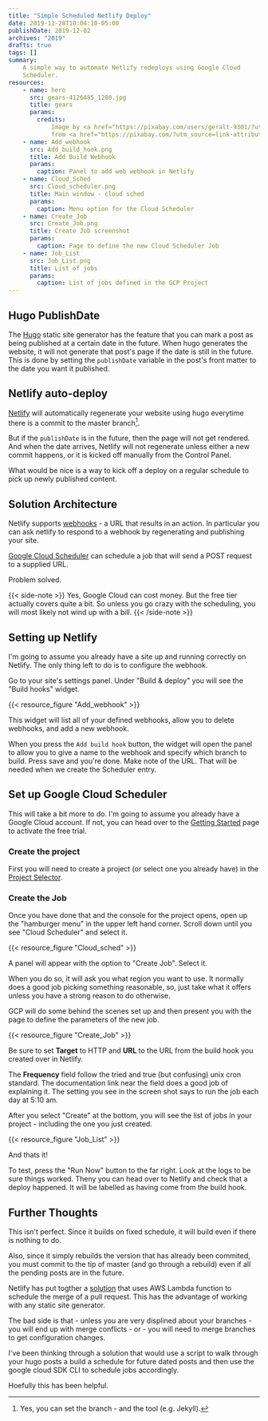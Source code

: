 ```yaml
---
title: "Simple Scheduled Netlify Deploy"
date: 2019-11-28T10:04:10-05:00
publishDate: 2019-12-02
archives: "2019"
drafts: true
tags: []
summary:
    A simple way to automate Netlify redeploys using Google Cloud
    Scheduler.
resources:
    - name: hero
      src: gears-4126485_1280.jpg
      title: gears
      params:
        credits:
            Image by <a href="https://pixabay.com/users/geralt-9301/?utm_source=link-attribution&amp;utm_medium=referral&amp;utm_campaign=image&amp;utm_content=4126485">Gerd Altmann</a>
            from <a href="https://pixabay.com/?utm_source=link-attribution&amp;utm_medium=referral&amp;utm_campaign=image&amp;utm_content=4126485">Pixabay</a>
    - name: Add_webhook
      src: Add_build_hook.png
      title: Add Build Webhook
      params:
        caption: Panel to add web webhook in Netlify
    - name: Cloud_Sched
      src: Cloud_scheduler.png
      title: Main window - cloud sched
      params:
        caption: Menu option for the Cloud Scheduler
    - name: Create_Job
      src: Create_Job.png
      title: Create Job screenshot
      params:
        caption: Page to define the new Cloud Scheduler Job
    - name: Job_List
      src: Job_List.png
      title: List of jobs
      params:
        caption: List of jobs defined in the GCP Project
---
```


## Hugo PublishDate

The [Hugo](https://gohugo.io) static site generator has the feature that you
can mark a post as being published at a certain date in the future. When hugo
generates the website, it will not generate that post's page if the date is
still in the future. This is done by setting the `publishDate` variable in the
post's front matter to the date you want it published.

## Netlify auto-deploy

[Netlify](https://www.netlify.com) will automatically regenerate your website
using hugo everytime  there is a commit to the master branch[^1].

[^1]: Yes, you can set the branch - and the tool (e.g. Jekyll).

But if the `publishDate` is in the future, then the page will not get rendered.
And when the date arrives, Netlify will not regenerate unless either a new
commit happens, or it is kicked off manually from the Control Panel.

What would be nice is a way to kick off a deploy on a regular schedule to pick
up newly published content.

## Solution Architecture

Netlify supports [webhooks](https://en.wikipedia.org/wiki/Webhook) - a URL that
results in an action. In particular you can ask netlify to respond to a webhook
by regenerating and publishing your site.

[Google Cloud Scheduler](https://cloud.google.com/scheduler/) can schedule a
job that will send a POST request to a supplied URL.

Problem solved.

{{< side-note >}}
Yes, Google Cloud can cost money. But the free tier actually covers quite a
bit. So unless you go crazy with the scheduling, you will most likely not wind
up with a bill.
{{< /side-note >}}


## Setting up Netlify

I'm going to assume you already have a site up and running correctly on Netlify.
The only thing left to do is to configure the webhook.

Go to your site's settings panel. Under "Build & deploy" you will see the
"Build hooks" widget.

{{< resource_figure "Add_webhook" >}}

This widget will list all of your defined webhooks, allow you to delete
webhooks, and add a new webhook.

When you press the `Add build hook` button, the widget will open the panel to
allow you to give a name to the webhook and specify which branch to build.
Press save and you're done. Make note of the URL. That will be needed when we
create the Scheduler entry.

## Set up Google Cloud Scheduler

This will take a bit more to do. I'm going to assume you already have a Google
Cloud account. If not, you can head over to the [Getting
Started](https://console.cloud.google.com/getting-started) page to activate the
free trial.

### Create the project

First you will need to create a project (or select one you already have) in the
[Project
Selector](https://console.cloud.google.com/projectselector2/home/dashboard).

### Create the Job

Once you have done that and the console for the project opens, open up the
"hamburger menu" in the upper left hand corner. Scroll down until you see
"Cloud Scheduler" and select it.

{{< resource_figure "Cloud_sched" >}}

A panel will appear with the option to "Create Job". Select it.

When you do so, it will ask you what region you want to use. It normally does a
good job picking something reasonable, so, just take what it offers unless you
have a strong reason to do otherwise.

GCP will do some behind the scenes set up and then present you with the page to
define the parameters of the new job.

{{< resource_figure "Create_Job" >}}

Be sure to set **Target** to HTTP and **URL** to the URL from the build hook you
created over in Netlify.

The **Frequency** field follow the tried and true (but confusing) unix cron
standard. The documentation link near the field does a good job of explaining
it. The setting you see in the screen shot says to run the job each day at 5:10
am.

After you select "Create" at the bottom, you will see the list of jobs in your
project - including the one you just created.

{{< resource_figure "Job_List" >}}

And thats it!

To test, press the "Run Now" button to the far right. Look at the logs to be
sure things worked. Theny you can head over to Netlify and check that a deploy
happened. It will be labelled as having come from the build hook.

## Further Thoughts

This isn't perfect. Since it builds on fixed schedule, it will build even if
there is nothing to do.

Also, since it simply rebuilds the version that has already been commited, you
must commit to the tip of master (and go through a rebuild) even if all the
pending posts are in the future.

Netlify has put togther a
[solution](https://github.com/netlify/www-post-scheduler) that uses AWS Lambda
function to schedule the merge of a pull request. This has the advantage of
working with any static site generator.

The bad side is that - unless you are very displined about your branches - you
will end up with merge conflicts - or - you will need to merge branches to get
configuration changes.

I've been thinking through a solution that would use a script to walk through
your hugo posts a build a schedule for future dated posts and then use the
google cloud SDK CLI to schedule jobs accordingly.

Hoefully this has been helpful.
